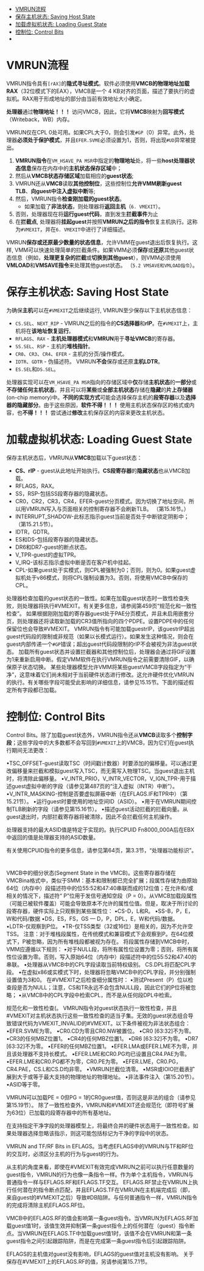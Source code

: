 
<!-- @import "[TOC]" {cmd="toc" depthFrom=1 depthTo=6 orderedList=false} -->

<!-- code_chunk_output -->

- [VMRUN流程](#vmrun流程)
- [保存主机状态: Saving Host State](#保存主机状态-saving-host-state)
- [加载虚拟机状态: Loading Guest State](#加载虚拟机状态-loading-guest-state)
- [控制位: Control Bits](#控制位-control-bits)
- [](#)

<!-- /code_chunk_output -->

# VMRUN流程

VMRUN指令具有`[rAX]`的**隐式寻址模式**。软件必须使用**VMCB的物理地址加载RAX**（32位模式下的EAX），VMCB是一个 4 KB对齐的页面，描述了要执行的虚拟机。RAX用于形成地址的部分由当前有效地址大小确定。

**处理器**通过**物理地址！！！** 访问VMCB，因此，它将**VMCB**映射为**回写模式**（Writeback，WB）内存。

VMRUN仅在CPL 0处可用。如果CPL大于0，则会引发`#GP`（0）异常。此外，处理器**必须处于保护模式**，并且`EFER.SVME`必须设置为1，否则，将出现`#UD`异常被提出。

1. **VMRUN指令**在`VM_HSAVE_PA MSR`中指定的**物理地址**处，将一些**host处理器状态信息**保存在内存中的**主机状态保存区域**中；
2. 然后从**VMCB状态存储区域**加载相应的**guest状态**;
3. VMRUN还从**VMCB**读取**其他控制位**，这些控制位**允许VMM刷新guest TLB**、**向guest中注入虚拟中断**等; 
4. 然后，VMRUN指令**检查刚加载的guest状态**。
    * 如果加载了**非法状态**，则处理器将**返回主机**（`6. VMEXIT`）。
5. 否则，处理器现在将**运行guest代码**，直到发生**拦截事件**为止
6. 在**拦截点**, 处理器将**挂起guest**并按照**VMRUN之后的指令**恢复主机执行。这称为`#VMEXIT`，并在`6. VMEXIT`中进行了详细描述。

VMRUN**保存或还原最少数量的状态信息**，允许VMM在guest退出后恢复执行。这样, VMM可以快速处理简单的拦截条件。如果VMM必须**保存**或**还原**其他guest状态信息（例如，**处理更复杂的拦截**或**切换到其他guest**），则VMM必须使用**VMLOAD**和**VMSAVE指令**来处理其他guest状态。 （`5.2 VMSAVE和VMLOAD指令`）。

# 保存主机状态: Saving Host State

为确保**主机**可以在`#VMEXIT`之后继续运行, VMRUN至少保存以下主机状态信息：

* `CS.SEL`、`NEXT_RIP` - VMRUN之后的指令的**CS选择器**和**rIP**。在`#VMEXIT`上，主机将在**该地址恢复运行**。
* `RFLAGS`、`RAX` - **主机处理器模式**和**VMRUN**用于**寻址VMCB**的寄存器。
* `SS.SEL`、`RSP` - 主机的**堆栈指针**。
* `CR0`、`CR3`、`CR4`、`EFER` - 主机的分页/操作模式。
* `IDTR`、`GDTR` - 伪描述符。 VMRUN**不会**保存或还原**主机LDTR**。
* `ES.SEL`和`DS.SEL`。

处理器实现可以在`VM_HSAVE_PA MSR`指向的存储区域中**仅**存储**主机状态**的**一部分**或**不存储任何主机状态**，并且可以将**某些**或**全部主机状态**存储在**隐藏**的**片上存储器**(on-chip memory)中。**不同的实现方式**可能会选择保存主机的**段寄存器**以及**选择器的隐藏部分**。由于这些原因，**软件不得！！！** 使用主机状态保存区的格式或内容，也**不得！！！** 尝试通过**修改**主机保存区的内容来更改主机状态。

# 加载虚拟机状态: Loading Guest State

保存主机状态后，VMRUN从**VMCB**加载以下guest状态：

* **CS、rIP** - guest从此地址开始执行。**CS段寄存器**的**隐藏状态**也从VMCB加载。
* RFLAGS，RAX。
* SS，RSP-包括SS段寄存器的隐藏状态。
* CR0，CR2，CR3，CR4，EFER-guest分页模式。因为切换了地址空间，所以用VMRUN写入与页面相关的控制寄存器不会刷新TLB。 （第15.16节。）
* INTERRUPT_SHADOW-此标志指示guest当前是否处于中断锁定阴影中； （第15.21.5节）。
* IDTR，GDTR。
* ES和DS-包括段寄存器的隐藏状态。
* DR6和DR7-guest的断点状态。
* V_TPR-guest的虚拟TPR。
* V_IRQ-该标志指示虚拟中断是否在客户机中挂起。
* CPL-如果guest处于实模式，则CPL被强制为0；否则，则为0。如果guest虚拟机处于v86模式，则将CPL强制设置为3。否则，将使用VMCB中保存的CPL。

处理器检查加载的guest状态的一致性。如果在加载guest状态时一致性检查失败，则处理器将执行#VMEXIT。有关更多信息，请参阅第459页“规范化和一致性检查”。
如果根据刚刚加载的寄存器guest处于PAE分页模式，并且未启用嵌套分页，则处理器还将读取新加载的CR3值所指向的四个PDPE。设置PDPE中的任何保留位也会导致#VMEXIT。
VMRUN指令有可能加载guestrIP，该guestrIP超出guest代码段的限制或非规范（如果以长模式运行）。如果发生这种情况，则会在guest内部传递一个`#GP`错误；超出guest代码段限制的rIP不会被视为非法guest状态。
加载所有guest状态并设置拦截器和其他控制位后，处理器会通过将GIF设置为1来重新启用中断。假定VMM软件在执行VMRUN指令之前需要清除GIF，以确保原子状态切换。
某些处理器模型允许VMM将某些guestVMCB字段指定为“干净”，这意味着它们尚未相对于当前硬件状态进行修改。这允许硬件优化VMRUN的执行。有关哪些字段可能受此影响的详细信息，请参见15.15节。下面的描述假定所有字段都已加载。

# 控制位: Control Bits

Control Bits。除了加载guest状态外，VMRUN指令还从**VMCB**读取多个**控制字段**；这些字段中的大多数都不会写回到`#VMEXIT`上的VMCB，因为它们在guest执行期间无法更改：

•TSC_OFFSET-guest读取TSC（时间戳计数器）时要添加的偏移量。可以通过更改偏移量来拦截和模拟guest写入TSC，而无需写入物理TSC。当guest退出主机时，将清除此偏移量。
•V_INTR_PRIO，V_INTR_VECTOR，V_IGN_TPR-用于描述guest虚拟中断的字段（请参见第487页的“注入虚拟（INTR）中断”）。
•V_INTR_MASKING-控制是否要虚拟屏蔽中断（在EFLAGS.IF和TPR中）（第15.21节）。
•运行guest时要使用的地址空间ID（ASID）。
•用于在VMRUN期间控制TLB刷新的字段（请参见第15.16节）。
•描述guest活动拦截的拦截向量。从guest退出时，内部拦截寄存器将被清除，因此不会拦截任何主机操作。

处理器支持的最大ASID值是特定于实现的。执行CPUID Fn8000_000A后在EBX中返回的值是处理器支持的ASID数量。

有关使用CPUID指令的更多信息，请参见第64页，第3.3节，“处理器功能标识”。

# 

VMCB中的细分状态(Segment State in the VMCB)。这些寄存器存储在VMCBina格式中，类似于SMM：基本和限制都已完全扩展；段属性存储为由原始64位（内存中）段描述符中的位55:52和47:40串联而成的12位值；在允许和/或相关的情况下，描述符“ P”位用于发信号通知空段（P = 0）。从VMCB加载段属性（可能已被软件覆盖）可能会导致原本不允许的属性位值。但是，取决于所讨论的段寄存器，硬件实际上只观察到某些属性位：
•CS-D，L和​​R。
•SS-B，P，E，W和代码/数据
•DS，ES，FS，GS — D，P，DPL，E，W和代码/数据。
•LDTR-仅观察到P位。
•TR-仅TSS类型（32或16位）是相关的，因为不允许空TSS。
注意：对于堆栈段属性，在传统模式和兼容模式下会观察到P。在64位模式下，P被忽略，因为所有堆栈段都被视为存在。
将段属性存储到VMCB中时，VMM应遵循以下规则：
•对于NULL段，将所有属性位设置为零；否则，将所有属性位设置为零。否则，写入原始64位（内存中）段描述符中的位55:52和47:40的串联。
•处理器从VMCB中的CPL字段读取当前特权级别。 CS.DPL将匹配CPL字段。
•在虚拟x86或实模式下时，处理器将忽略VMCB中的CPL字段，并分别强制设置值为3和0。
在#VMEXIT之后检查细分属性时：
•测试Present（P）位以检查段是否为NULL；注意，CS和TR永远不会包含NULL段，因此它们的P位将被忽略；
•从VMCB中的CPL字段中检索CPL，而不是从任何段DPL中检索。

规范化和一致性检查(。 VMRUN指令对guest状态执行一致性检查，并且#VMEXIT对主机状态执行这些一致性检查的适当子集。无效的guest状态组合导致错误代码为VMEXIT_INVALID的#VMEXIT。以下条件被视为非法状态组合：
•EFER.SVME为零。
•CR0.CD为零且CR0.NW被置位。
•CR0 [63:32]不为零。
•CR3的任何MBZ位置1。
•CR4的任何MBZ位置1。
•DR6 [63:32]不为零。
•DR7 [63:32]不为零。
•EFER的任何MBZ位置1。
•EFER.LMA或EFER.LME不为零，并且该处理器不支持长模式。
•EFER.LME和CR0.PG均已设置且CR4.PAE为零。
•EFER.LME和CR0.PG都不为零，CR0.PE为零。
•EFER.LME，CR0.PG，CR4.PAE，CS.L和CS.D均非零。
•VMRUN拦截位清零。
•MSR或IOIO拦截表扩展到大于或等于最大支持的物理地址的物理地址。
•非法事件注入（第15.20节）。
•ASID等于零。

VMRUN可以加载PE = 0但PG = 1的CR0guest值，否则这是非法的组合（请参见第15.19节）。
除了一致性检查外，VMRUN和#VMEXIT还会规范化（即符号扩展为63位）已加载的段寄存器中的所有基地址。

在支持指定干净字段的处理器模型上，将最终合并的硬件状态用于一致性检查。如果处理器选择忽略该指示，则这可能包括标记为干净的字段中的状态。

VMRUN and TF/RF Bits in EFLAGS。当考虑EFLAGS中的VMRUN与TF和RF位的交互时，必须区分主机的行为与guest的行为。

从主机的角度来看，即使在#VMEXIT有效完成VMRUN之前可以执行任意数量的guest指令，VMRUN的行为也像一条指令一样。作为单个主机指令，VMRUN与普通指令一样与EFLAGS.RF和EFLAGS.TF交互。 EFLAGS.RF禁止在VMRUN上执行任何潜在的指令断点匹配，并且EFLAGS.TF在VMRUN在主机端完成后（即，来自guest的#VMEXIT之后）导致#DB陷阱。与任何普通指令一样，VMRUN指令的完成将清除主机EFLAGS.RF位。

VMCB中的EFLAGS.RF的值会影响第一条guest指令。当VMRUN为EFLAGS.RF加载guest值1时，该值生效并抑制第一条guest指令上的任何潜在（guest）指令断点。当VMRUN在EFLAGS.TF中加载guest值1时，该值不会在VMRUN和第一条guest指令之间引起跟踪陷阱，而是在完成第一条guest指令后引起跟踪陷阱。

EFLAGS的主机值对guest没有影响，EFLAGS的guest值对主机没有影响。
关于保存在#VMEXIT上的EFLAGS.RF的值，另请参阅第15.7.1节。
